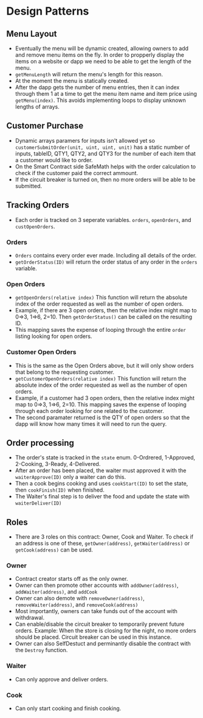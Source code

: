 # Design Patterns

## Menu Layout

- Eventually the menu will be dynamic created, allowing owners to add and remove menu items on the fly. In order to propperly display the items on a website or dapp we need to be able to get the length of the menu.
- `getMenuLength` will return the menu's length for this reason.
- At the moment the menu is statically created.
- After the dapp gets the number of menu entries, then it can index through them 1 at a time to get the menu item name and item price using `getMenu(index)`. This avoids implementing loops to display unknown lengths of arrays.

## Customer Purchase

- Dynamic arrays paramers for inputs isn't allowed yet so `customerSubmitOrder(unit, uint, uint, unit)` has a static number of inputs, tableID, QTY1, QTY2, and QTY3 for the number of each item that a customer would like to order.
- On the Smart Contract side SafeMath helps with the order calculation to check if the customer paid the correct ammount.
- If the circuit breaker is turned on, then no more orders will be able to be submitted.

## Tracking Orders

- Each order is tracked on 3 seperate variables. `orders`, `openOrders`, and `custOpenOrders`.

### Orders

- `Orders` contains every order ever made. Including all details of the order.
- `getOrderStatus(ID)` will return the order status of any order in the `orders` variable.

### Open Orders

- `getOpenOrders(relative index)` This function will return the absolute index of the order requested as well as the number of open orders.
- Example, if there are 3 open orders, then the relative index might map to 0=>3, 1=>6, 2=10. Then `getOrderStatus()` can be called on the resulting ID.
- This mapping saves the expense of looping through the entire `order` listing looking for open orders.

### Customer Open Orders

- This is the same as the Open Orders above, but it will only show orders that belong to the requesting customer.
- `getCustomerOpenOrders(relative index)` This function will return the absolute index of the order requested as well as the number of open orders.
- Example, if a customer had 3 open orders, then the relative index might map to 0=>3, 1=>6, 2=10. This mapping saves the expense of looping through each order looking for one related to the customer.
- The second paramater returned is the QTY of open orders so that the dapp will know how many times it will need to run the query.

## Order processing

- The order's state is tracked in the `state` enum. 0-Ordrered, 1-Approved, 2-Cooking, 3-Ready, 4-Delivered.
- After an order has been placed, the waiter must approved it with the `waiterApprove(ID)` only a waiter can do this.
- Then a cook begins cooking and uses `cookStart(ID)` to set the state, then `cookFinish(ID)` when finished.
- The Waiter's final step is to deliver the food and update the state with `waiterDeliver(ID)`

## Roles

- There are 3 roles on this contract: Owner, Cook and Waiter. To check if an address is one of these, `getOwner(address)`, `getWaiter(address)` or `getCook(address)` can be used.

### Owner

- Contract creator starts off as the only owner.
- Owner can then promote other accounts with `addOwner(address)`, `addWaiter(address)`, and `addCook`
- Owner can also demote with `removeOwner(address)`, `removeWaiter(address)`, and `removeCook(address)`
- Most importantly, owners can take funds out of the account with withdrawal.
- Can enable/disable the circuit breaker to temporarily prevent future orders. Example: When the store is closing for the night, no more orders should be placed. Circuit breaker can be used in this instance.
- Owner can also SelfDestuct and perminantly disable the contract with the `Destroy` function.

### Waiter

- Can only approve and deliver orders.

### Cook

- Can only start cooking and finish cooking.
